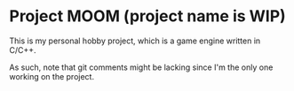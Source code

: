 # Project MOOM (project name is WIP)

This is my personal hobby project, which is a game engine written in C/C++.

As such, note that git comments might be lacking since I'm the only one working on the project.
